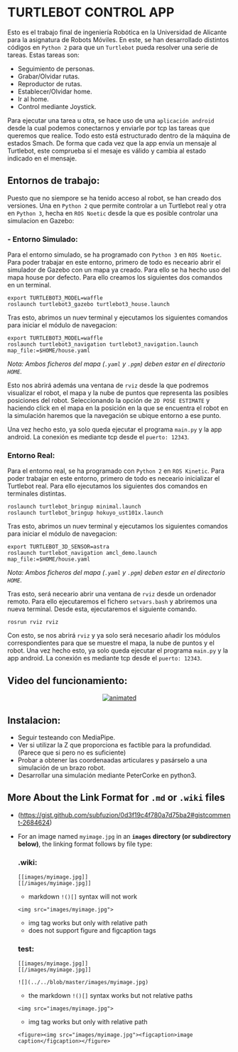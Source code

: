 # TURTLEBOT CONTROL APP

Esto es el trabajo final de ingeniería Robótica en la Universidad de Alicante para la asignatura de Robots Móviles. En este, se han desarrollado distintos códigos en `Python 2` para que un `Turtlebot` pueda resolver una serie de tareas. Estas tareas son:

  - Seguimiento de personas.
  - Grabar/Olvidar rutas.
  - Reproductor de rutas.
  - Establecer/Olvidar home.
  - Ir al home.
  - Control mediante Joystick.

Para ejecutar una tarea u otra, se hace uso de una `aplicación android` desde la cual podemos conectarnos y enviarle por tcp las tareas que queremos que realice. Todo esto está estructurado dentro de la máquina de estados Smach. De forma que cada vez que la app envía un mensaje al Turtlebot, este comprueba si el mesaje es válido y cambia al estado indicado en el mensaje.

## Entornos de trabajo:

Puesto que no siempore se ha tenido acceso al robot, se han creado dos versiones. Una en `Python 2` que permite controlar a un Turtlebot real y otra en `Python 3`, hecha en `ROS Noetic` desde la que es posible controlar una simulacion en Gazebo:
    
  ### - Entorno Simulado:
   
  Para el entorno simulado, se ha programado con `Python 3` en `ROS Noetic`. Para poder trabajar en este entorno, primero de todo es neceario abrir el simulador de Gazebo con un mapa ya creado. Para ello se ha hecho uso del mapa house por defecto. Para ello creamos los siguientes dos comandos en un terminal.

    export TURTLEBOT3_MODEL=waffle
    roslaunch turtlebot3_gazebo turtlebot3_house.launch

  Tras esto, abrimos un nuev terminal y ejecutamos los siguientes comandos para iniciar el módulo de navegacion:
  
    export TURTLEBOT3_MODEL=waffle
    roslaunch turtlebot3_navigation turtlebot3_navigation.launch map_file:=$HOME/house.yaml
  _Nota: Ambos ficheros del mapa (`.yaml` y `.pgm`) deben estar en el directorio `HOME`._
    
  Esto nos abrirá además una ventana de `rviz` desde la que podremos visualizar el robot, el mapa y la nube de puntos que representa las posibles posiciones del robot. Seleccionando la opción de `2D POSE ESTIMATE` y haciendo click en el mapa en la posición en la que se encuentra el robot en la simulación haremos que la navegación se ubique entorno a ese punto.
  
  Una vez hecho esto, ya solo queda ejecutar el programa `main.py` y la app android. La conexión es mediante tcp desde el `puerto: 12343`.


  ### Entorno Real:
  
  Para el entorno real, se ha programado con `Python 2` en `ROS Kinetic`. Para poder trabajar en este entorno, primero de todo es neceario inicializar el Turtlebot real. Para ello ejecutamos los siguientes dos comandos en terminales distintas.

    roslaunch turtlebot_bringup minimal.launch
    roslaunch turtlebot_bringup hokuyo_ust101x.launch
    
  Tras esto, abrimos un nuev terminal y ejecutamos los siguientes comandos para iniciar el módulo de navegacion:
  
    export TURTLEBOT_3D_SENSOR=astra
    roslaunch turtlebot_navigation amcl_demo.launch map_file:=$HOME/house.yaml
   _Nota: Ambos ficheros del mapa (`.yaml` y `.pgm`) deben estar en el directorio `HOME`._
    
  Tras esto, será neceario abrir una ventana de `rviz` desde un ordenador remoto. Para ello ejecutaremos el fichero `setvars.bash` y abriremos una nueva terminal. Desde esta, ejecutaremos el siguiente comando.
  
    rosrun rviz rviz
    
  Con esto, se nos abrirá `rviz` y ya solo será necesario añadir los módulos correspondientes para que se muestre el mapa, la nube de puntos y el robot. Una vez hecho esto, ya solo queda ejecutar el programa `main.py` y la app android. La conexión es mediante tcp desde el `puerto: 12343`.

## Video del funcionamiento:

<p align="center">
  <a href="https://youtu.be/j-LswYOt--s">
    <img src="clip.gif" alt="animated"/>
  </a>
</p>

## Instalacion:

- Seguir testeando con MediaPipe.
- Ver si utilizar la Z que proporciona es factible para la profundidad. (Parece que si pero no es suficiente)
- Probar a obtener las coordenaadas articulares y pasárselo a una simulación de un brazo robot.
- Desarrollar una simulación mediante PeterCorke en python3.

## More About the Link Format for `.md` or `.wiki` files
  
  - (https://gist.github.com/subfuzion/0d3f19c4f780a7d75ba2#gistcomment-2684624)

 - For an image named `myimage.jpg` in an **`images` directory (or subdirectory below)**, the linking format follows by file type:
 
   ### .wiki:

       [[images/myimage.jpg]]
       [[/images/myimage.jpg]]
     - markdown `!()[]` syntax will not work

     `<img src="images/myimage.jpg">`
    
     - img tag works but only with relative path
     - does not support figure and figcaption tags

   ### test:

       [[images/myimage.jpg]]
       [[/images/myimage.jpg]]

       ![](../../blob/master/images/myimage.jpg)
    
     - the markdown `!()[]` syntax works but not relative paths

     `<img src="images/myimage.jpg">`
    
     - img tag works but only with relative path

     `<figure><img src="images/myimage.jpg"><figcaption>image caption</figcaption></figure>`
